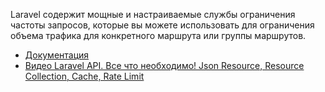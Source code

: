 Laravel содержит мощные и настраиваемые службы ограничения частоты запросов, 
которые вы можете использовать для ограничения объема трафика для конкретного маршрута или группы маршрутов.

[//]: # "materials"

- [Документация](https://laravel.com/docs/10.x/routing#rate-limiting)
- [Видео Laravel API. Все что необходимо! Json Resource, Resource Collection, Cache, Rate Limit](https://youtu.be/FjhcY5GbwfE)

[//]: # "/materials"
